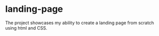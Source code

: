 # landing-page
The project showcases my ability to create a landing page from scratch using html and CSS.  